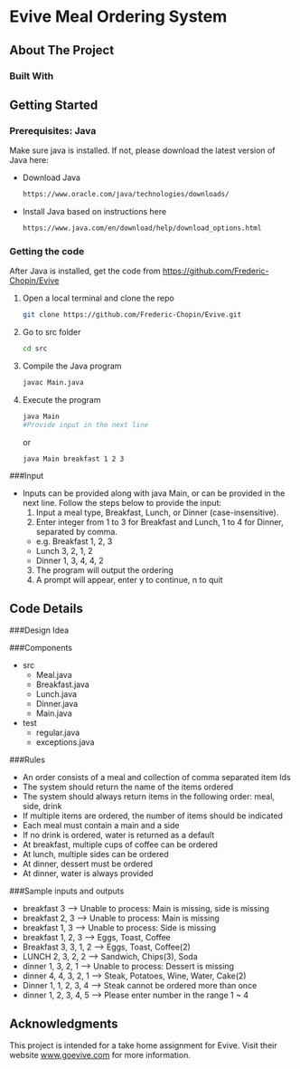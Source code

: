 # Evive Meal Ordering System


## About The Project



### Built With




## Getting Started



### Prerequisites: Java

Make sure java is installed. If not, please download the latest version of Java here:
- Download Java
  ```sh
  https://www.oracle.com/java/technologies/downloads/
  ```
- Install Java based on instructions here
  ```sh
  https://www.java.com/en/download/help/download_options.html
  ```

### Getting the code

After Java is installed, get the code from https://github.com/Frederic-Chopin/Evive

1. Open a local terminal and clone the repo
   ```sh
   git clone https://github.com/Frederic-Chopin/Evive.git
   ```
2. Go to src folder
   ```sh
   cd src
   ```
3. Compile the Java program
   ```sh
   javac Main.java
   ```
4. Execute the program
    ```sh
   java Main 
   #Provide input in the next line
   ```
   or 
   ```sh
   java Main breakfast 1 2 3
   ```
###Input
- Inputs can be provided along with java Main, or can be provided in the next line. 
  Follow the steps below to provide the input:
  1. Input a meal type, Breakfast, Lunch, or Dinner (case-insensitive). 
  2. Enter integer from 1 to 3 for Breakfast and Lunch, 1 to 4 for Dinner, 
  separated by comma.
    - e.g. Breakfast 1, 2, 3 
    - Lunch 3, 2, 1, 2
    - Dinner 1, 3, 4, 4, 2
  3. The program will output the ordering
  4. A prompt will appear, enter y to continue, n to quit





## Code Details
###Design Idea

    
    
    

###Components
- src
    - Meal.java
    - Breakfast.java
    - Lunch.java
    - Dinner.java
    - Main.java
- test
    - regular.java
    - exceptions.java

###Rules
- An order consists of a meal and collection of comma separated item Ids
- The system should return the name of the items ordered
- The system should always return items in the following order: meal, side, drink
- If multiple items are ordered, the number of items should be indicated
- Each meal must contain a main and a side
- If no drink is ordered, water is returned as a default
- At breakfast, multiple cups of coffee can be ordered
- At lunch, multiple sides can be ordered
- At dinner, dessert must be ordered
- At dinner, water is always provided


###Sample inputs and outputs
- breakfast 3 --> Unable to process: Main is missing, side is missing
- breakfast 2, 3 --> Unable to process: Main is missing
- breakfast 1, 3 --> Unable to process: Side is missing
- breakfast 1, 2, 3 --> Eggs, Toast, Coffee
- Breakfast 3, 3, 1, 2 --> Eggs, Toast, Coffee(2)
- LUNCH 2, 3, 2, 2 --> Sandwich, Chips(3), Soda
- dinner 1, 3, 2, 1 -->  Unable to process: Dessert is missing
- dinner 4, 4, 3, 2, 1 --> Steak, Potatoes, Wine, Water, Cake(2)
- Dinner 1, 1, 2, 3, 4 --> Steak cannot be ordered more than once
- dinner 1, 2, 3, 4, 5 --> Please enter number in the range 1 ~ 4


## Acknowledgments
This project is intended for a take home assignment for Evive.
Visit their website www.goevive.com for more information. 
